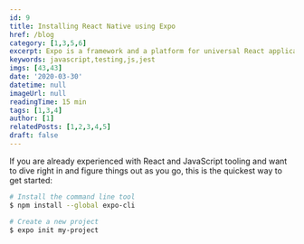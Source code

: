 ```yaml
---
id: 9
title: Installing React Native using Expo
href: /blog
category: [1,3,5,6]
excerpt: Expo is a framework and a platform for universal React applications.
keywords: javascript,testing,js,jest
imgs: [43,43]
date: '2020-03-30'
datetime: null
imageUrl: null
readingTime: 15 min
tags: [1,3,4]
author: [1]
relatedPosts: [1,2,3,4,5]
draft: false
---
```


If you are already experienced with React and JavaScript tooling and want to dive right in and figure things out as you go, this is the quickest way to get started:

```bash
# Install the command line tool
$ npm install --global expo-cli

# Create a new project
$ expo init my-project
```